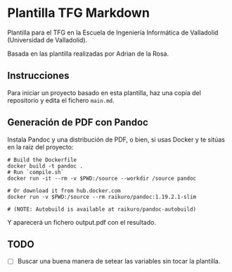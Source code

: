 # Plantilla TFG Markdown
Plantilla para el TFG en la Escuela de Ingeniería Informática de Valladolid (Universidad de Valladolid).

Basada en las plantilla realizadas por Adrian de la Rosa.

## Instrucciones
Para iniciar un proyecto basado en esta plantilla, haz una copia del repositorio y edita el fichero `main.md`.

## Generación de PDF con Pandoc
Instala Pandoc y una distribución de PDF, o bien, si usas Docker y te sitúas en la raiz del proyecto:

```
# Build the Dockerfile
docker build -t pandoc .
# Run `compile.sh`
docker run -it --rm -v $PWD:/source --workdir /source pandoc

# Or download it from hub.docker.com
docker run -v $PWD:/source --rm raikuro/pandoc:1.19.2.1-slim

# (NOTE: Autobuild is available at raikuro/pandoc-autobuild)
```

Y aparecerá un fichero output.pdf con el resultado.

TODO
----

- [ ] Buscar una buena manera de setear las variables sin tocar la plantilla.
